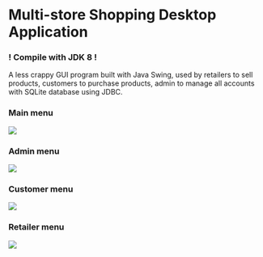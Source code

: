 # Multi-store Shopping Desktop Application
### ! Compile with JDK 8 !
A less crappy GUI program built with Java Swing, used by retailers to sell products, customers to purchase products, admin to manage all accounts with SQLite database using JDBC.  
### Main menu 
![](https://github.com/cpulover/multi-store-shopping/blob/master/images/main-menu.PNG)

### Admin menu  
![](https://github.com/cpulover/multi-store-shopping/blob/master/images/admin-menu.PNG)

### Customer menu
![](https://github.com/cpulover/multi-store-shopping/blob/master/images/customer-menu.PNG)

### Retailer menu
![](https://github.com/cpulover/multi-store-shopping/blob/master/images/retailer-menu.PNG)
